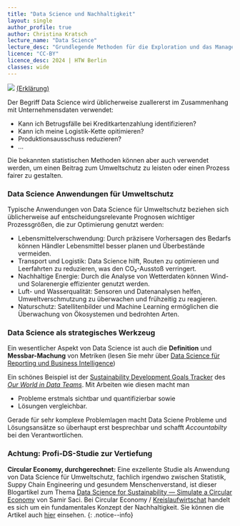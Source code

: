 ```yaml
---
title: "Data Science und Nachhaltigkeit"
layout: single
author_profile: true
author: Christina Kratsch
lecture_name: "Data Science"
lecture_desc: "Grundlegende Methoden für die Exploration und das Management von Daten."
licence: "CC-BY"
licence_desc: 2024 | HTW Berlin 
classes: wide
---
```



![](https://www.explainxkcd.com/wiki/images/4/40/superintelligent_ais.png)
[(Erklärung)](https://www.explainxkcd.com/wiki/index.php/2635:_Superintelligent_AIs)


Der Begriff Data Science wird üblicherweise zuallererst im Zusammenhang mit Unternehmensdaten verwendet:
* Kann ich Betrugsfälle bei Kreditkartenzahlung identifizieren? 
* Kann ich meine Logistik-Kette opitimieren?
* Produktionsausschuss reduzieren?
* ...
 
Die bekannten statistischen Methoden können aber auch verwendet werden, um einen Beitrag zum Umweltschutz zu leisten oder einen Prozess fairer zu gestalten.


### Data Science Anwendungen für Umweltschutz

Typische Anwendungen von Data Science für Umweltschutz beziehen sich üblicherweise auf entscheidungsrelevante Prognosen wichtiger Prozessgrößen, die zur Optimierung genutzt werden: 

* Lebensmittelverschwendung: Durch präzisere Vorhersagen des Bedarfs können Händler Lebensmittel besser planen und Überbestände vermeiden.
* Transport und Logistik: Data Science hilft, Routen zu optimieren und Leerfahrten zu reduzieren, was den CO₂-Ausstoß verringert.
* Nachhaltige Energie: Durch die Analyse von Wetterdaten können Wind- und Solarenergie effizienter genutzt werden.
* Luft- und Wasserqualität: Sensoren und Datenanalysen helfen, Umweltverschmutzung zu überwachen und frühzeitig zu reagieren.
* Naturschutz: Satellitenbilder und Machine Learning ermöglichen die Überwachung von Ökosystemen und bedrohten Arten.

### Data Science als strategisches Werkzeug

Ein wesentlicher Aspekt von Data Science ist auch die **Definition** und **Messbar-Machung** von Metriken (lesen Sie mehr über  [Data Science für Reporting und Business Intelligence](/modules/business-intelligence/bi.md))

Ein schönes Beispiel ist der [Sustainability Development Goals Tracker](https://ourworldindata.org/sdgs) des [*Our World in Data Teams*](https://ourworldindata.org/). Mit Arbeiten wie diesen macht man 
* Probleme erstmals sichtbar und quantifizierbar sowie
* Lösungen vergleichbar.

Gerade für sehr komplexe Problemlagen macht Data Sciene Probleme und Lösungsansätze so überhaupt erst besprechbar und schafft *Accountabilty* bei den Verantwortlichen.


### Achtung: Profi-DS-Studie zur Vertiefung 

**Circular Economy, durchgerechnet:** Eine exzellente Studie als Anwendung von Data Science für Umweltschutz, fachlich irgendwo zwischen Statistik, Suppy Chain Engineering und gesundem Menschenverstand, ist dieser Blogartikel zum Thema [Data Science for Sustainability — Simulate a Circular Economy](https://towardsdatascience.com/data-science-for-sustainability-simulate-a-circular-economy-b6a13d4b0451) von Samir Saci. Bei Circular Economy / [Kreislaufwirtschat](https://de.wikipedia.org/wiki/Kreislaufwirtschaft) handelt es sich um ein fundamentales Konzept der Nachhaltigkeit. Sie können die Artikel auch [hier](./img/circular.pdf) einsehen.
{: .notice--info} 